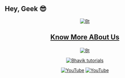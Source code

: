 ## Hey, Geek 😎
<p align="center"><a href="https://github.com/noob-hackershttps://github.com/noob-hackershttps://github.com/noob-hackers"><img src="https://user-images.githubusercontent.com/49580304/94988522-b7772d80-0522-11eb-87f0-e8017298e8d2.jpg" alt="Bt">
  
## <p align="center"> Know More ABout Us
  
<p align="center"><a href="https://github.com/noob-hackers"><img src="https://user-images.githubusercontent.com/49580304/94988627-6f0c3f80-0523-11eb-96d9-78ba048ed2c1.jpg" alt="Bt">
</p>
  
<p align="center"><a href="https://github.com/noob-hackers"><img title="Bhavik tutorials" src="https://github-readme-stats.vercel.app/api?username=noob-hackers&show_icons=true&include_all_commits=true&theme=chartreuse-dark&cache_seconds=3200"></a>
</p>

<p align="center">
<a href="https://github.com/Bhaviktutorials"><img title="YouTube" src="https://img.shields.io/badge/Github-Bhaviktutorials-brightgreen?style=for-the-badge&logo=github"></a>
<a href="https://gitlab.com/Bhaviktutorials"><img title="YouTube" src="https://img.shields.io/badge/YouTube-Bhaviktutorials-red?style=for-the-badge&logo=Youtube"></a>
</p>
